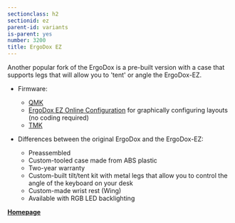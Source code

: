 ```yaml
---
sectionclass: h2
sectionid: ez
parent-id: variants
is-parent: yes
number: 3200
title: ErgoDox EZ
---
```

Another popular fork of the ErgoDox is a pre-built version with a case that supports legs that will allow you to 'tent' or angle the ErgoDox-EZ.

- Firmware:
  - [QMK](http://qmk.fm/)
  - [ErgoDox EZ Online Configuration](http://configure.ergodox-ez.com/keyboard_layouts/new) for graphically configuring layouts (no coding required)
  - [TMK](https://github.com/ErgoDox-EZ/reactor/blob/master/lib/firmware/TMK_README.md)

- Differences between the original ErgoDox and the ErgoDox-EZ:
  - Preassembled
  - Custom-tooled case made from ABS plastic
  - Two-year warranty
  - Custom-built tilt/tent kit with metal legs that allow you to control the angle of the keyboard on your desk
  - Custom-made wrist rest (Wing)
  - Available with RGB LED backlighting

**[Homepage](https://ergodox-ez.com)**

